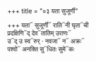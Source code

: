 +++
title = "०३ यता सुजूर्णी"

+++
यता᳓ सुजूर्णी᳓ राति᳓नी घृता᳓ची  
प्रदक्षिणि᳓द् देव᳓तातिम् उराणः᳓  
उ᳓द् उ स्व᳓रुर् · नवजा᳓ न᳓ अक्रः᳓  
पश्वो᳓ अनक्ति सु᳓धितः सुमे᳓कः